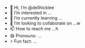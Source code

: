 - 👋 Hi, I’m @dellhicklee
- 👀 I’m interested in ...
- 🌱 I’m currently learning ...
- 💞️ I’m looking to collaborate on ...w
- 📫 How to reach me ...h
- 😄 Pronouns: ...
- ⚡ Fun fact: ...

<!---
dellhicklee/dellhicklee is a ✨ special ✨ repository because its `README.md` (this file) appears on your GitHub profile.
You can click the Preview link to take a look at your changes.
--->
